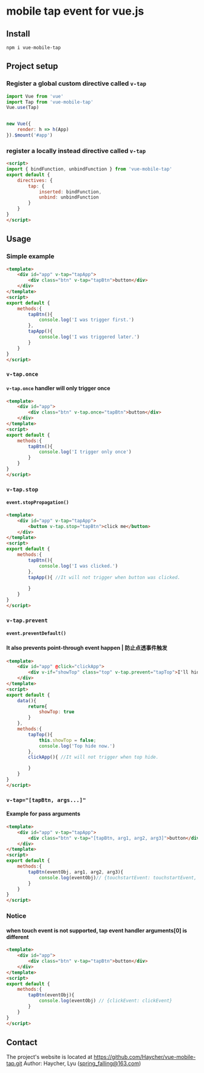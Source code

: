# mobile tap event for vue.js

## Install
```
npm i vue-mobile-tap
```

## Project setup
### Register a global custom directive called `v-tap`
```JavaScript
import Vue from 'vue'
import Tap from 'vue-mobile-tap'
Vue.use(Tap)


new Vue({
    render: h => h(App)
}).$mount('#app')
```

### register a locally instead directive called `v-tap`
```html
<script>
import { bindFunction, unbindFunction } from 'vue-mobile-tap'
export default {
    directives: {
        tap: {
            inserted: bindFunction,
            unbind: unbindFunction
        }
    }
}
</script>
```

## Usage

### Simple example
```html
<template>
    <div id="app" v-tap="tapApp">
        <div class="btn" v-tap="tapBtn">button</div>
    </div>
</template>
<script>
export default {
    methods:{
        tapBtn(){
            console.log('I was trigger first.')
        },
        tapApp(){
            console.log('I was triggered later.')
        }
    }
}
</script>
```

### `v-tap.once`
#### `v-tap.once` handler will only trigger once

```html
<template>
    <div id="app">
        <div class="btn" v-tap.once="tapBtn">button</div>
    </div>
</template>
<script>
export default {
    methods:{
        tapBtn(){
            console.log('I trigger only once')
        }
    }
}
</script>
```

### `v-tap.stop`
#### <code>event.stopPropagation()</code>

```html
<template>
    <div id="app" v-tap="tapApp">
        <button v-tap.stop="tapBtn">click me</button>
    </div>
</template>
<script>
export default {
    methods:{
        tapBtn(){
            console.log('I was clicked.')
        },
        tapApp(){ //It will not trigger when button was clicked.
            
        }
    }
}
</script>
```

### `v-tap.prevent`
#### <code>event.preventDefault()</code>
#### It also prevents point-through event happen | 防止点透事件触发

```html
<template>
    <div id="app" @click="clickApp">
        <div v-if="showTop" class="top" v-tap.prevent="tapTop">I'll hide when I'm clicked</div>
    </div>
</template>
<script>
export default {
    data(){
        return{
            showTop: true
        }
    },
    methods:{
        tapTop(){
            this.showTop = false;
            console.log('Top hide now.')
        },
        clickApp(){ //It will not trigger when top hide.

        }
    }
}
</script>
```

### `v-tap="[tapBtn, args...]"`
#### Example for pass arguments

```html
<template>
    <div id="app" v-tap="tapApp">
        <div class="btn" v-tap="[tapBtn, arg1, arg2, arg3]">button</div>
    </div>
</template>
<script>
export default {
    methods:{
        tapBtn(eventObj, arg1, arg2, arg3){
            console.log(eventObj)// {touchstartEvent: touchstartEvent, touchendEvent: touchendEvent}
        }
    }
}
</script>
```
### Notice
#### when touch event is not supported, tap event handler arguments[0] is different
```html
<template>
    <div id="app">
        <div class="btn" v-tap="tapBtn">button</div>
    </div>
</template>
<script>
export default {
    methods:{
        tapBtn(eventObj){
            console.log(eventObj) // {clickEvent: clickEvent}
        }
    }
}
</script>
```

## Contact
The project's website is located at https://github.com/Haycher/vue-mobile-tap.git 
Author: Haycher, Lyu (spring_falling@163.com)